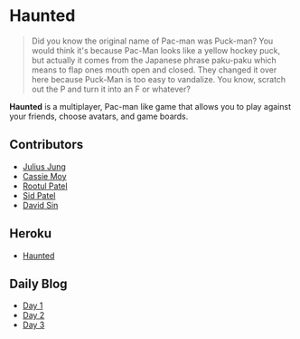 Haunted
=======

> Did you know the original name of Pac-man was Puck-man? You would think it's because Pac-Man looks like a yellow hockey puck, but actually it comes from the Japanese phrase paku-paku which means to flap ones mouth open and closed. They changed it over here because Puck-Man is too easy to vandalize. You know, scratch out the P and turn it into an F or whatever?

**Haunted** is a multiplayer, Pac-man like game that allows you to play against your friends, choose avatars, and game boards.

## Contributors

  * [Julius Jung](https://github.com/juljun14)
  * [Cassie Moy](https://github.com/cassiemoy)
  * [Rootul Patel](https://github.com/rootulp)
  * [Sid Patel](https://github.com/sidpatel13)
  * [David Sin](https://github.com/dabeeya)

## Heroku

  * [Haunted](http://haunted-game.herokuapp.com/)

## Daily Blog

  * [Day 1](http://juliusjung.info/blog/2014/08/14/haunted-day-1/)
  * [Day 2](http://juliusjung.info/blog/2014/08/14/haunted-day-2/)
  * [Day 3](http://juliusjung.info/blog/2014/08/15/haunted-day-3/)